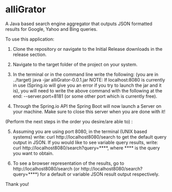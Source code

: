 # alliGrator
A Java based search engine aggregator that outputs JSON formatted results for Google, Yahoo and Bing queries.

To use this application:

1. Clone the repository or navigate to the Initial Release downloads in the release section.

2. Navigate to the target folder of the project on your system.

3. In the terminal or in the command line write the following: (you are in ../target) java -jar alliGrator-0.0.1.jar
NOTE: If localhost:8080 is currently in use (Spring.io will give you an error if you try to launch the jar and it is), you will need to write the above command with the following at the end: --server.port=8181 (or some other port which is currently free).

4. Through the Spring.io API the Spring Boot will now launch a Server on your machine. Make sure to close this server when
you are done with it!

(Perform the next steps in the order you desire/are able to) :

5. Assuming you are using port 8080, in the terminal (UNIX based systems) write: curl http://localhost8080/search to get the default query output in JSON.
If you would like to see variable query results, write: curl http://localhost8080/search?query=****, where **** is the query
you want to obtain.

6. To see a browser representation of the results, go to http://localhost8080/search (or http://localhost8080/search?query=****)
for a default or variable JSON result output respectively.

Thank you!
